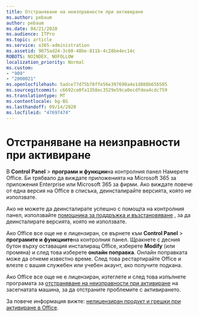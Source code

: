 ```yaml
---
title: Отстраняване на неизправности при активиране
ms.author: pebaum
author: pebaum
ms.date: 04/21/2020
ms.audience: ITPro
ms.topic: article
ms.service: o365-administration
ms.assetid: 9075ad24-3c60-48be-811b-4c28be4ec14c
ROBOTS: NOINDEX, NOFOLLOW
localization_priority: Normal
ms.custom:
- "909"
- "2000021"
ms.openlocfilehash: 5adce77d75b78ffe56e397690a4e1d888b65b505
ms.sourcegitcommit: c6692ce0fa1358ec3529e59ca0ecdfdea4cdc759
ms.translationtype: MT
ms.contentlocale: bg-BG
ms.lasthandoff: 09/14/2020
ms.locfileid: "47697474"
---
```

# <a name="activation-troubleshooting"></a>Отстраняване на неизправности при активиране

В **Control Panel** \> **програми и функции**на контролния панел Намерете Office. Би трябвало да виждате приложенията на Microsoft 365 за приложения Enterprise или Microsoft 365 за фирми. Ако виждате повече от една версия на Office в списъка, деинсталирайте версията, която не използвате.
  
Ако не можете да деинсталирате успешно с помощта на контролния панел, използвайте [помощника за поддръжка и възстановяване](https://aka.ms/SARA-OfficeUninstall-Alchemy) , за да деинсталирате версията, която не използвате.
  
Ако Office все още не е лицензиран, се върнете към **Control Panel** \> **програмите и функциите**на контролния панел. Щракнете с десния бутон върху оставащия инсталиращ Office, изберете **Modify** (или промяна) и след това изберете **онлайн поправка**. Онлайн поправката може да отнеме известно време. След това рестартирайте Office и влезте с вашия служебен или учебен акаунт, ако получите подкана.
  
Ако Office все още не е лицензиран, изтеглете и след това изпълнете програмата за [отстраняване на неизправности при активиране](https://aka.ms/SARA-OfficeActivation-Alchemy) на засегнатата машина, за да отстраните проблемите с активирането.
  
За повече информация вижте: [нелицензиран продукт и грешки при активиране в Office](https://support.office.com/article/0d23d3c0-c19c-4b2f-9845-5344fedc4380).
